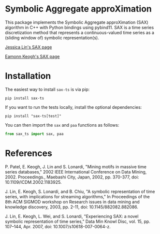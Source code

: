 # Symbolic Aggregate approXimation #

This package implements the Symbolic Aggregate approXimation (SAX) algorithm in C++ with Python bindings using pybind11. SAX is a time series discretization method that represents a continuous-valued time series as a (sliding window of) symbolic representation(s). 

[Jessica Lin's SAX page](http://cs.gmu.edu/~jessica/sax.htm)

[Eamonn Keogh's SAX page](http://www.cs.ucr.edu/~eamonn/SAX.htm)

# Installation
The easiest way to install `sax-ts` is via pip:
```
pip install sax-ts
```

If you want to run the tests locally, install the optional dependencies:
```
pip install "sax-ts[test]"
```

You can then import the `sax` and `paa` functions as follows:
```Python
from sax_ts import sax, paa
```
# References

P. Patel, E. Keogh, J. Lin and S. Lonardi, "Mining motifs in massive time series databases," 2002 IEEE International Conference on Data Mining, 2002. Proceedings., Maebashi City, Japan, 2002, pp. 370-377, doi: 10.1109/ICDM.2002.1183925.

J. Lin, E. Keogh, S. Lonardi, and B. Chiu, "A symbolic representation of time series, with implications for streaming algorithms," In Proceedings of the 8th ACM SIGMOD workshop on Research issues in data mining and knowledge discovery, 2003, pp. 2-11, doi: 10.1145/882082.882086.

J. Lin, E. Keogh, L. Wei, and S. Lonardi, "Experiencing SAX: a novel symbolic representation of time series," Data Min Knowl Disc, vol. 15, pp. 107–144, Apr. 2007, doi: 10.1007/s10618-007-0064-z.